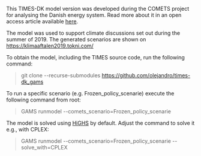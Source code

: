 This TIMES-DK model version was developed during the COMETS project for analysing the Danish energy system. Read more about it in an open access article available [here](https://doi.org/10.1016/j.esr.2018.11.003).

The model was used to support climate discussions set out during the summer of 2019. The generated scenarios are shown on https://klimaaftalen2019.tokni.com/

To obtain the model, including the TIMES source code, run the following command:
> git clone --recurse-submodules https://github.com/olejandro/times-dk_gams

To run a specific scenario (e.g. Frozen_policy_scenarie) execute the following command from root:
> GAMS runmodel --comets_scenario=Frozen_policy_scenarie

The model is solved using [HiGHS](https://highs.dev/) by default. Adjust the command to solve it e.g., with CPLEX:
> GAMS runmodel --comets_scenario=Frozen_policy_scenarie --solve_with=CPLEX
